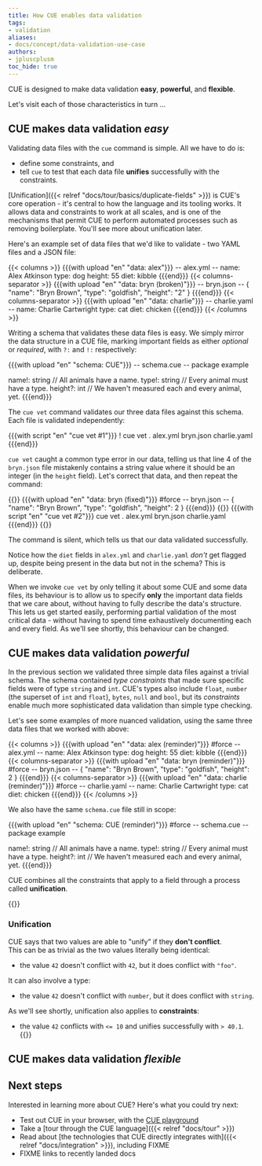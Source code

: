 ```yaml
---
title: How CUE enables data validation
tags:
- validation
aliases:
- docs/concept/data-validation-use-case
authors:
- jpluscplusm
toc_hide: true
---
```


CUE is designed to make data validation **easy**, **powerful**, and **flexible**.

Let's visit each of those characteristics in turn ...

<!--
FIXME: client-side validation motivation from
https://cuelang.org/docs/concept/data-validation-use-case/#client-side-validation

In this guide, we'll explore some ways that CUE helps ensure data validity by
starting small, and building out from there.

-->

## CUE makes data validation *easy*

Validating data files with the `cue` command is simple. All we have to do is:

- define some constraints, and
- tell `cue` to test that each data file **unifies** successfully with the
  constraints.

[Unification]({{< relref "docs/tour/basics/duplicate-fields" >}}) is CUE's core
operation - it's central to how the language and its tooling works.
It allows data and constraints to work at all scales, and is one of the
mechanisms that permit CUE to perform automated processes such as removing
boilerplate. You'll see more about unification later.

<!--
{{< info >}}
{{< /info >}}
-->

Here's an example set of data files that we'd like to validate - two YAML files and a JSON file:

<!-- TODO: move to multi-file upload when https://cuelang.org/issues/2991 is resolved -->
{{< columns >}}
{{{with upload "en" "data: alex"}}}
-- alex.yml --
name: Alex Atkinson
type: dog
height: 55
diet: kibble
{{{end}}}
{{< columns-separator >}}
{{{with upload "en" "data: bryn (broken)"}}}
-- bryn.json --
{
    "name": "Bryn Brown",
    "type": "goldfish",
    "height": "2"
}
{{{end}}}
{{< columns-separator >}}
{{{with upload "en" "data: charlie"}}}
-- charlie.yaml --
name: Charlie Cartwright
type: cat
diet: chicken
{{{end}}}
{{< /columns >}}

Writing a schema that validates these data files is easy. We simply mirror the
data structure in a CUE file, marking important fields as either *optional* or
*required*, with `?:` and `!:` respectively:

{{{with upload "en" "schema: CUE"}}}
-- schema.cue --
package example

name!:   string // All animals have a name.
type!:   string // Every animal must have a type.
height?: int    // We haven't measured each and every animal, yet.
{{{end}}}

The `cue vet` command validates our three data files against this schema.
Each file is validated independently:

<!-- TODO: roll this missing required field demo into a later, multi-data-file example
  after https://github.com/cue-lang/cue/issues/2520 is addressed. -->

{{{with script "en" "cue vet #1"}}}
! cue vet . alex.yml bryn.json charlie.yaml
{{{end}}}

`cue vet` caught a common type error in our data, telling us that line 4 of the
`bryn.json` file mistakenly contains a string value where it should be an
integer (in the `height` field).
Let's correct that data, and then repeat the command:

{{<columns>}}
{{{with upload "en" "data: bryn (fixed)"}}}
#force
-- bryn.json --
{
    "name": "Bryn Brown",
    "type": "goldfish",
    "height": 2
}
{{{end}}}
{{<columns-separator>}}
{{{with script "en" "cue vet #2"}}}
cue vet . alex.yml bryn.json charlie.yaml
{{{end}}}
{{</columns>}}

The command is silent, which tells us that our data validated successfully.

Notice how the `diet` fields in `alex.yml` and `charlie.yaml` *don't* get
flagged up, despite being present in the data but not in the schema?  This is
deliberate.

When we invoke `cue vet` by only telling it about some CUE and some data files,
its behaviour is to allow us to specify **only** the important data fields that
we care about, without having to fully describe the data's structure. This lets
us get started easily, performing partial validation of the most critical data
\- without having to spend time exhaustively documenting each and every field.
As we'll see shortly, this behaviour can be changed.

## CUE makes data validation *powerful*

In the previous section we validated three simple data files against a trivial
schema. The schema contained *type constraints* that made sure specific fields
were of type `string` and `int`. CUE's types also include `float`, `number`
(the superset of `int` and `float`), `bytes`, `null` and `bool`, but its
*constraints* enable much more sophisticated data validation than simple type
checking.

Let's see some examples of more nuanced validation, using the same three data
files that we worked with above:

{{< columns >}}
{{{with upload "en" "data: alex (reminder)"}}}
#force
-- alex.yml --
name: Alex Atkinson
type: dog
height: 55
diet: kibble
{{{end}}}
{{< columns-separator >}}
{{{with upload "en" "data: bryn (reminder)"}}}
#force
-- bryn.json --
{
    "name": "Bryn Brown",
    "type": "goldfish",
    "height": 2
}
{{{end}}}
{{< columns-separator >}}
{{{with upload "en" "data: charlie (reminder)"}}}
#force
-- charlie.yaml --
name: Charlie Cartwright
type: cat
diet: chicken
{{{end}}}
{{< /columns >}}

We also have the same `schema.cue` file still in scope:

{{{with upload "en" "schema: CUE (reminder)"}}}
#force
-- schema.cue --
package example

name!:   string // All animals have a name.
type!:   string // Every animal must have a type.
height?: int    // We haven't measured each and every animal, yet.
{{{end}}}

CUE combines all the constraints that apply to a field through a process called
**unification**. 

{{<info>}}
### Unification

CUE says that two values are able to "unify" if they **don't conflict**.\
This can be as trivial as the two values literally being identical:
- the value `42` doesn't conflict with `42`, but it does conflict with `"foo"`.

It can also involve a type:
- the value `42` doesn't conflict with `number`, but it does conflict with `string`.

As we'll see shortly, unification also applies to **constraints**: 
- the value `42` conflicts with `<= 10` and unifies successfully with `> 40.1`.
{{</info>}}

<!-- FIXME: example building on previous section:

- policy.cue, unified with schema.cue:
  - height: <50
  - type: disjunction omitting "goldfish"

Point out: unification applies to constraints, not just values.
Show failure x2, fix policy.
(Vet should show both failures in a single invocation.)
Mention other constraints. Mention closedness.
Example with bounds using references (or is this under "flexible"?)
-->

## CUE makes data validation *flexible*

<!-- FIXME: fresh(?) example, using JSON Schema alone (directly), and then unifying it with additional CUE detail

Show data being validated from files, then an example from stdin.
"if" clause, applying constraints selectively.
-->

<!--
## Document databases
FIXME: adapt https://cuelang.org/docs/concept/data-validation-use-case/#validating-document-oriented-databases

FIXME: remainder of guide - what else needs covering?
-->

<!-- FIXME: delete when not needed
### Prohibiting unknown fields

As we've seen, the simplest way of invoking `cue vet` optimises for a common
case: where unknown fields need to be permitted in data files, whilst
validating known fields.
That's useful when folks are starting out with data validation, before they've
invested the time needed to construct schemas that *fully* describes their data
\- but some teams need to be more rigorous.

CUE can **prohibit unknown fields using its concept of
[closedness]({{< relref "docs/tour/types/closed" >}})**.

In this example we take the data from the previous example,
fix its problem, and re-validate it against a closed schema
that rejects unknown fields -
the `#Pet` [definition]({{< relref "docs/tour/basics/definitions" >}}):

{{{with code "en" "closedness"}}}
#location bottom-right bottom-left bottom-left bottom-left top

! exec cue vet schema.cue -d '#Pet' nemo.yml charlie.yaml fred.json
cmp stderr out
-- schema.cue --
#Pet: {
	id!:       int
	name!:     string
	location?: string
	species?:  string
	diet?:     string
}
-- nemo.yml --
id: 3
name: Nemo Clownfish
species: A. ocellaris
subfamily: Amphiprioninae
family: Pomacentridae
-- charlie.yaml --
id: 1
name: Charlie Cartwright
location: Ripon, North Yorkshire
species: cat
diet: kibble
-- fred.json --
{
    "id": 2,
    "name": "Fred",
    "location": "San Francisco",
    "species": "cat"
}
-- out --
family: field not allowed:
    ./nemo.yml:5:1
    ./schema.cue:1:7
subfamily: field not allowed:
    ./nemo.yml:4:1
    ./schema.cue:1:7
{{{end}}}

Nemo's `family` and `subfamily` fields aren't permitted because they're not
mentioned in the `#Pet` schema.


-->

## Next steps

Interested in learning more about CUE? Here's what you could try next:

- Test out CUE in your browser, with the [CUE playground](/play)
- Take a [tour through the CUE language]({{< relref "docs/tour" >}})
- Read about
  [the technologies that CUE directly integrates with]({{< relref "docs/integration" >}}), including FIXME
- FIXME links to recently landed docs

